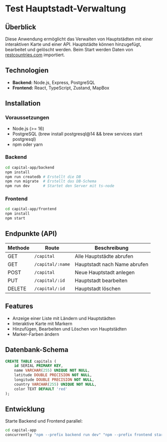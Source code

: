 # Test Hauptstadt-Verwaltung

## Überblick
Diese Anwendung ermöglicht das Verwalten von Hauptstädten mit einer interaktiven Karte und einer API. Hauptstädte können hinzugefügt, bearbeitet und gelöscht werden. Beim Start werden Daten von [restcountries.com](https://restcountries.com/v3.1/all) importiert.

## Technologien
- **Backend:** Node.js, Express, PostgreSQL
- **Frontend:** React, TypeScript, Zustand, MapBox

## Installation
### Voraussetzungen
- Node.js (>= 16)
- PostgreSQL (brew install postgresql@14 && brew services start postgresql)
- npm oder yarn

### Backend
```bash
cd capital-app/backend
npm install
npm run createdb # Erstellt die DB
npm run migrate  # Erstellt das DB-Schema
npm run dev      # Startet den Server mit ts-node
```

### Frontend
```bash
cd capital-app/frontend
npm install
npm start
```

## Endpunkte (API)
| Methode | Route | Beschreibung |
|---------|------------------------|--------------------------------|
| GET | `/capital` | Alle Hauptstädte abrufen |
| GET | `/capital/:name` | Hauptstadt nach Name abrufen |
| POST | `/capital` | Neue Hauptstadt anlegen |
| PUT | `/capital/:id` | Hauptstadt bearbeiten |
| DELETE | `/capital/:id` | Hauptstadt löschen |

## Features
- Anzeige einer Liste mit Ländern und Hauptstädten
- Interaktive Karte mit Markern
- Hinzufügen, Bearbeiten und Löschen von Hauptstädten
- Marker-Farben ändern

## Datenbank-Schema
```sql
CREATE TABLE capitals (
    id SERIAL PRIMARY KEY,
    name VARCHAR(255) UNIQUE NOT NULL,
    latitude DOUBLE PRECISION NOT NULL,
    longitude DOUBLE PRECISION NOT NULL,
    country VARCHAR(255) UNIQUE NOT NULL,
    color TEXT DEFAULT 'red'
);
```

## Entwicklung
Starte Backend und Frontend parallel:
```bash
cd capital-app
concurrently "npm --prefix backend run dev" "npm --prefix frontend start"
```
